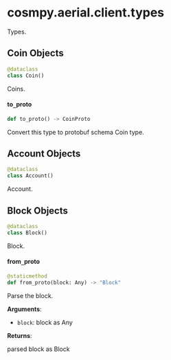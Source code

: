 <a id="cosmpy.aerial.client.types"></a>

# cosmpy.aerial.client.types

Types.

<a id="cosmpy.aerial.client.types.Coin"></a>

## Coin Objects

```python
@dataclass
class Coin()
```

Coins.

<a id="cosmpy.aerial.client.types.Coin.to_proto"></a>

#### to`_`proto

```python
def to_proto() -> CoinProto
```

Convert this type to protobuf schema Coin type.

<a id="cosmpy.aerial.client.types.Account"></a>

## Account Objects

```python
@dataclass
class Account()
```

Account.

<a id="cosmpy.aerial.client.types.Block"></a>

## Block Objects

```python
@dataclass
class Block()
```

Block.

<a id="cosmpy.aerial.client.types.Block.from_proto"></a>

#### from`_`proto

```python
@staticmethod
def from_proto(block: Any) -> "Block"
```

Parse the block.

**Arguments**:

- `block`: block as Any

**Returns**:

parsed block as Block


